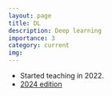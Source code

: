 ```yaml
---
layout: page
title: DL
description: Deep learning
importance: 3
category: current
img: 
---
```


* Started teaching in 2022.
* [2024 edition](/suppl/dl/dl2024/)